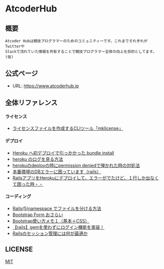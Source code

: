 # AtcoderHub

## 概要
```
Atcoder Hubは競技プログラマーのためのコミュニティーです。これまでそれぞれがTwitterや
Slackで流れていた情報を共有することで競技プログラマー全体の向上を目的としてます。(仮)
```

## 公式ページ
- URL: https://www.atcoderhub.jp


## 全体リファレンス
#### ライセンス
- [ライセンスファイルを作成するCLIツール「mklicense」](https://co.bsnws.net/article/163)

#### デプロイ
- [Heroku へ初デプロイで引っかかった bundle install](https://qiita.com/JFCheval/items/91ba766b63878ff80d23)
- [heroku のログを見る方法](https://qiita.com/pugiemonn/items/c4077958b480eb29878d)
- [herokuのdeployの時にpermission deniedで弾かれた時の対処法](https://qiita.com/sebeckawamura/items/3a96d4270da4143952ab)
- [本番環境のDBエラーに困っています（rails）](https://teratail.com/questions/77287)
- [RailsアプリをHerokuにデプロイして、エラーがでたけど、１行しか出なくて困った時・・](https://qiita.com/mm36/items/f92fe3b2484ced37a3fd)

#### コーディング
- [Rails(5)namespace でファイルを分ける方法](https://qiita.com/maggam/items/5c361558559f1c3488bf)
- [Bootstrap Form おさらい](https://qiita.com/zaburo/items/8983993d173c51cb3827)
- [Bootstrap使い方メモ１（基本＋CSS）](https://qiita.com/opengl-8080/items/2764b6db143b1a4411f6)
- [【rails】gemを使わずにログイン機能を実装！](https://qiita.com/hayatoa/items/33584b9be47b09424472)
- [Railsのセッション管理には何が最適か](https://qiita.com/shota_matsukawa_ga/items/a21c5cf49a1de6c9561a)

## LICENSE

[MIT](LICENSE)
